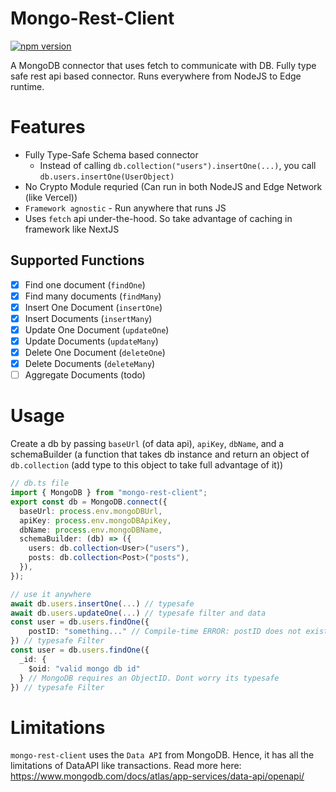 # Mongo-Rest-Client

[![npm version](https://img.shields.io/npm/v/mongo-rest-client?logo=npm&logoColor=fff)](https://www.npmjs.com/package/mongo-rest-client)

A MongoDB connector that uses fetch to communicate with DB. Fully type safe rest api based connector. Runs everywhere from NodeJS to Edge runtime.

# Features

- Fully Type-Safe Schema based connector
  - Instead of calling `db.collection("users").insertOne(...)`, you call `db.users.insertOne(UserObject)`
- No Crypto Module requried (Can run in both NodeJS and Edge Network (like Vercel))
- `Framework agnostic` - Run anywhere that runs JS
- Uses `fetch` api under-the-hood. So take advantage of caching in framework like NextJS

## Supported Functions

- [x] Find one document (`findOne`)
- [x] Find many documents (`findMany`)
- [x] Insert One Document (`insertOne`)
- [x] Insert Documents (`insertMany`)
- [x] Update One Document (`updateOne`)
- [x] Update Documents (`updateMany`)
- [x] Delete One Document (`deleteOne`)
- [x] Delete Documents (`deleteMany`)
- [ ] Aggregate Documents (todo)

# Usage

Create a db by passing `baseUrl` (of data api), `apiKey`, `dbName`, and a schemaBuilder (a function that takes db instance and return an object of `db.collection` (add type to this object to take full advantage of it))

```ts
// db.ts file
import { MongoDB } from "mongo-rest-client";
export const db = MongoDB.connect({
  baseUrl: process.env.mongoDBUrl,
  apiKey: process.env.mongoDBApiKey,
  dbName: process.env.mongoDBName,
  schemaBuilder: (db) => ({
    users: db.collection<User>("users"),
    posts: db.collection<Post>("posts"),
  }),
});

// use it anywhere
await db.users.insertOne(...) // typesafe
await db.users.updateOne(...) // typesafe filter and data
const user = db.users.findOne({
    postID: "something..." // Compile-time ERROR: postID does not exists in User
}) // typesafe Filter
const user = db.users.findOne({
  _id: {
    $oid: "valid mongo db id"
  } // MongoDB requires an ObjectID. Dont worry its typesafe
}) // typesafe Filter
```

# Limitations

`mongo-rest-client` uses the `Data API` from MongoDB. Hence, it has all the limitations of DataAPI like transactions. Read more here: https://www.mongodb.com/docs/atlas/app-services/data-api/openapi/
